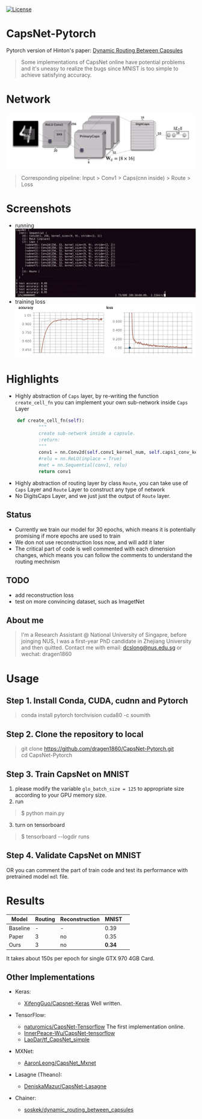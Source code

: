 [![License](https://img.shields.io/github/license/mashape/apistatus.svg?maxAge=2592000)](https://github.com/dragen1860/CapsNet-Pytorch.git)

# CapsNet-Pytorch
Pytorch version of Hinton's paper: [Dynamic Routing Between Capsules](https://arxiv.org/abs/1710.09829)
> Some implementations of CapsNet online have potential problems and it's uneasy to realize the bugs since MNIST is too simple to achieve satisfying accuracy.

# Network
![](res/model.png)
> Corresponding pipeline: Input > Conv1 > Caps(cnn inside) > Route > Loss  

# Screenshots
- running
![](res/capsnet-cmd.png)
- training loss
![](res/accuracy-loss.png)

# Highlights
- Highly abstraction of `Caps` layer, by re-writing the function `create_cell_fn` you can implement your own sub-network inside `Caps` Layer
```python
    def create_cell_fn(self):  
            """  
            create sub-network inside a capsule.  
            :return:  
            """  
            conv1 = nn.Conv2d(self.conv1_kernel_num, self.caps1_conv_kernel_num, kernel_size = self.caps1_conv_kernel_size, stride = self.caps1_conv1_stride)  
            #relu = nn.ReLU(inplace = True)  
            #net = nn.Sequential(conv1, relu)  
            return conv1  
```
- Highly abstraction of routing layer by class `Route`, you can take use of `Caps` Layer and `Route` Layer to construct any type of network
- No DigitsCaps Layer, and we just just the output of `Route` layer.

## Status

- Currently we train our model for 30 epochs, which means it is potentially promising if more epochs are used to train
- We don not use reconstruction loss now, and will add it later
- The critical part of code is well commented with each dimension changes, which means you can follow the comments to understand the routing mechnism

## TODO
- add reconstruction loss
- test on more convincing dataset, such as ImagetNet

## About me
> I'm a Research Assistant @ National University of Singapre, before joinging NUS, I was a first-year PhD candidate in Zhejiang University and then quitted.
Contact me with email: dcslong@nus.edu.sg or wechat: dragen1860

# Usage

## Step 1. Install Conda, CUDA, cudnn and Pytorch
>conda install pytorch torchvision cuda80 -c soumith

## Step 2. Clone the repository to local
>git clone https://github.com/dragen1860/CapsNet-Pytorch.git  
>cd CapsNet-Pytorch

## Step 3. Train CapsNet on MNIST

1. please modify the variable `glo_batch_size = 125` to appropriate size according to your GPU memory size.
2. run
>$ python main.py
3. turn on tensorboard
>$ tensorboard --logdir runs 

## Step 4. Validate CapsNet on MNIST
OR you can comment the part of train code and test its performance with pretrained model `mdl` file.

# Results

| Model    | Routing | Reconstruction | MNIST |   |
|----------|---------|----------------|-------|---|
| Baseline | -       | -              | 0.39  |   |
| Paper    | 3       | no             | 0.35  |   |
| Ours     | 3       | no             | **0.34**|   |

It takes about 150s per epoch for single GTX 970 4GB Card.

## Other Implementations
- Keras:
  - [XifengGuo/Capsnet-Keras](https://github.com/XifengGuo/CapsNet-Keras) Well written.

- TensorFlow:
  - [naturomics/CapsNet-Tensorflow](https://github.com/naturomics/CapsNet-Tensorflow.git)  The first implementation online. 
  - [InnerPeace-Wu/CapsNet-tensorflow](https://github.com/InnerPeace-Wu/CapsNet-tensorflow)  
  - [LaoDar/tf_CapsNet_simple](https://github.com/LaoDar/tf_CapsNet_simple)
  
- MXNet:
  - [AaronLeong/CapsNet_Mxnet](https://github.com/AaronLeong/CapsNet_Mxnet)
  
- Lasagne (Theano):
  - [DeniskaMazur/CapsNet-Lasagne](https://github.com/DeniskaMazur/CapsNet-Lasagne)

- Chainer:
  - [soskek/dynamic_routing_between_capsules](https://github.com/soskek/dynamic_routing_between_capsules)